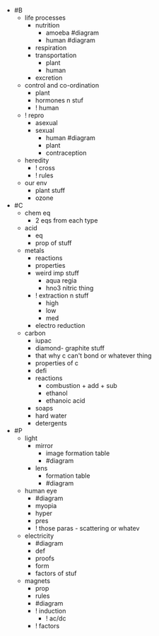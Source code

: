 - #B
	- life processes
		- nutrition
			- amoeba #diagram
			- human #diagram
		- respiration
		- transportation
			- plant
			- human
		- excretion
	- control and co-ordination
		- plant
		- hormones n stuf
		- ! human
	- ! repro
		- asexual
		- sexual
			- human #diagram 
			- plant
			- contraception
	- heredity
		- ! cross
		- ! rules
	- our env
		- plant stuff
		- ozone
- #C 
	- chem eq
		- 2 eqs from each type
	- acid
		- eq
		- prop of stuff
	- metals
		- reactions
		- properties
		- weird imp stuff
			- aqua regia
			- hno3 nitric thing
		- ! extraction n stuff
			- high
			- low
			- med
		- electro reduction
	- carbon
		- iupac
		- diamond- graphite stuff
		- that why c can't bond or whatever thing
		- properties of c
		- defi
		- reactions
			- combustion + add + sub
			- ethanol
			- ethanoic acid
		- soaps
		- hard water
		- detergents
- #P
	- light
		- mirror
			- image formation table
			- #diagram 
		- lens
			- formation table
			- #diagram 
	- human eye
		- #diagram 
		- myopia
		- hyper
		- pres
		- ! those paras - scattering or whatev
	- electricity
		- #diagram 
		- def
		- proofs
		- form
		- factors of stuf
	- magnets
		- prop
		- rules
		- #diagram 
		- ! induction
			- ! ac/dc
		- ! factors